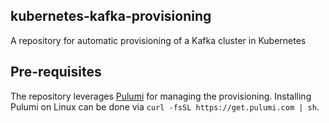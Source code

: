 ## kubernetes-kafka-provisioning

A repository for automatic provisioning of a Kafka cluster in Kubernetes

## Pre-requisites

The repository leverages [Pulumi](https://www.pulumi.com/) for managing the provisioning. Installing Pulumi on Linux can be done via `curl -fsSL https://get.pulumi.com | sh`.
